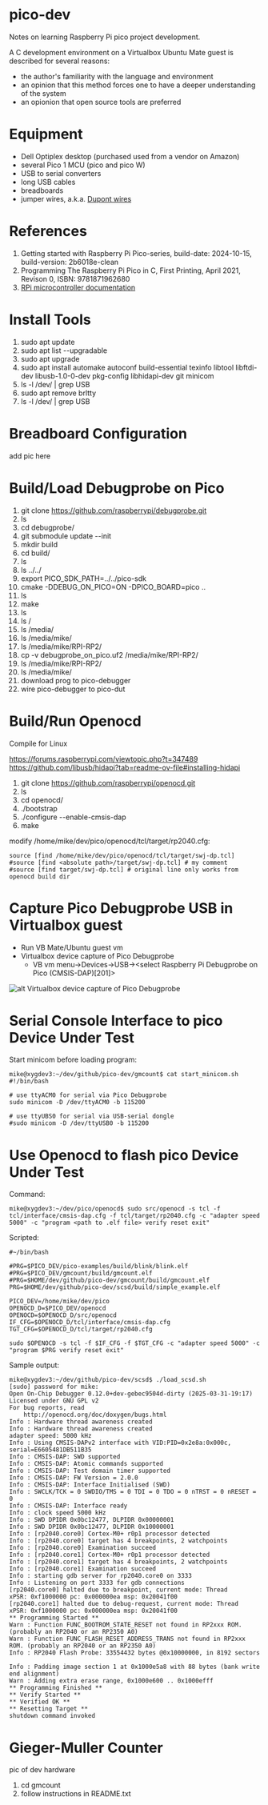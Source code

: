 # pico-dev

Notes on learning Raspberry Pi pico project development.

A C development environment on a Virtualbox Ubuntu Mate guest is described for several reasons:
- the author's familiarity with the language and environment
- an opinion that this method forces one to have a deeper understanding of the system
- an opionion that open source tools are preferred

# Equipment

- Dell Optiplex desktop (purchased used from a vendor on Amazon)  
- several Pico 1 MCU (pico and pico W)  
- USB to serial converters  
- long USB cables  
- breadboards  
- jumper wires, a.k.a. [Dupont wires](https://www.reddit.com/r/electronics/comments/ioc6sf/i_finally_foundout_why_dupont_connectors_are/?rdt=36730)  

# References

1. Getting started with Raspberry Pi Pico-series, build-date: 2024-10-15, build-version: 2b6018e-clean  
2. Programming The Raspberry Pi Pico in C, First Printing, April 2021, Revison 0, ISBN: 9781871962680  
3. [RPi microcontroller documentation](https://www.raspberrypi.com/documentation/microcontrollers/)  

# Install Tools

1. sudo apt update  
1. sudo apt list --upgradable  
1. sudo apt upgrade  
1. sudo apt install automake autoconf build-essential texinfo libtool libftdi-dev libusb-1.0-0-dev pkg-config libhidapi-dev git minicom  
1. ls -l /dev/ | grep USB  
1. sudo apt remove brltty  
1. ls -l /dev/ | grep USB  

# Breadboard Configuration

add pic here

# Build/Load Debugprobe on Pico

1. git clone https://github.com/raspberrypi/debugprobe.git  
1. ls  
1. cd debugprobe/  
1. git submodule update --init  
1. mkdir build  
1. cd build/  
1. ls  
1. ls ../../  
1. export PICO_SDK_PATH=../../pico-sdk  
1. cmake -DDEBUG_ON_PICO=ON -DPICO_BOARD=pico ..  
1. ls  
1. make  
1. ls  
1. ls /  
1. ls /media/  
1. ls /media/mike/  
1. ls /media/mike/RPI-RP2/  
1. cp -v debugprobe_on_pico.uf2 /media/mike/RPI-RP2/  
1. ls /media/mike/RPI-RP2/  
1. ls /media/mike/  
1. download prog to pico-debugger  
2. wire pico-debugger to pico-dut  

# Build/Run Openocd

Compile for Linux  

<https://forums.raspberrypi.com/viewtopic.php?t=347489>  
<https://github.com/libusb/hidapi?tab=readme-ov-file#installing-hidapi>  

1. git clone https://github.com/raspberrypi/openocd.git  
1. ls  
1. cd openocd/  
1. ./bootstrap  
1. ./configure --enable-cmsis-dap  
1. make  

modify /home/mike/dev/pico/openocd/tcl/target/rp2040.cfg:

	source [find /home/mike/dev/pico/openocd/tcl/target/swj-dp.tcl]  
	#source [find <absolute path>/target/swj-dp.tcl] # my comment  
	#source [find target/swj-dp.tcl] # original line only works from openocd build dir  

# Capture Pico Debugprobe USB in Virtualbox guest
- Run VB Mate/Ubuntu guest vm  
- Virtualbox device capture of Pico Debugprobe
  - VB vm menu->Devices->USB-><select Raspberry Pi Debugprobe on Pico (CMSIS-DAP)[201]>

![alt Virtualbox device capture of Pico Debugprobe](images/pic1.png)

# Serial Console Interface to pico Device Under Test
Start minicom before loading program:

	mike@xygdev3:~/dev/github/pico-dev/gmcount$ cat start_minicom.sh 
	#!/bin/bash

  	# use ttyACM0 for serial via Pico Debugprobe
	sudo minicom -D /dev/ttyACM0 -b 115200

 	# use ttyUBS0 for serial via USB-serial dongle
 	#sudo minicom -D /dev/ttyUSB0 -b 115200

# Use Openocd to flash pico Device Under Test
Command:

	mike@xygdev3:~/dev/pico/openocd$ sudo src/openocd -s tcl -f tcl/interface/cmsis-dap.cfg -f tcl/target/rp2040.cfg -c "adapter speed 5000" -c "program <path to .elf file> verify reset exit"

Scripted:

 	#~/bin/bash
	
	#PRG=$PICO_DEV/pico-examples/build/blink/blink.elf
	#PRG=$PICO_DEV/gmcount/build/gmcount.elf
	#PRG=$HOME/dev/github/pico-dev/gmcount/build/gmcount.elf
	PRG=$HOME/dev/github/pico-dev/scsd/build/simple_example.elf

	PICO_DEV=/home/mike/dev/pico
	OPENOCD_D=$PICO_DEV/openocd
	OPENOCD=$OPENOCD_D/src/openocd
	IF_CFG=$OPENOCD_D/tcl/interface/cmsis-dap.cfg
	TGT_CFG=$OPENOCD_D/tcl/target/rp2040.cfg
	
	sudo $OPENOCD -s tcl -f $IF_CFG -f $TGT_CFG -c "adapter speed 5000" -c "program $PRG verify reset exit"

Sample output:

	mike@xygdev3:~/dev/github/pico-dev/scsd$ ./load_scsd.sh 
	[sudo] password for mike: 
	Open On-Chip Debugger 0.12.0+dev-gebec9504d-dirty (2025-03-31-19:17)
	Licensed under GNU GPL v2
	For bug reports, read
		http://openocd.org/doc/doxygen/bugs.html
	Info : Hardware thread awareness created
	Info : Hardware thread awareness created
	adapter speed: 5000 kHz
	Info : Using CMSIS-DAPv2 interface with VID:PID=0x2e8a:0x000c, serial=E6605481DB511B35
	Info : CMSIS-DAP: SWD supported
	Info : CMSIS-DAP: Atomic commands supported
	Info : CMSIS-DAP: Test domain timer supported
	Info : CMSIS-DAP: FW Version = 2.0.0
	Info : CMSIS-DAP: Interface Initialised (SWD)
	Info : SWCLK/TCK = 0 SWDIO/TMS = 0 TDI = 0 TDO = 0 nTRST = 0 nRESET = 0
	Info : CMSIS-DAP: Interface ready
	Info : clock speed 5000 kHz
	Info : SWD DPIDR 0x0bc12477, DLPIDR 0x00000001
	Info : SWD DPIDR 0x0bc12477, DLPIDR 0x10000001
	Info : [rp2040.core0] Cortex-M0+ r0p1 processor detected
	Info : [rp2040.core0] target has 4 breakpoints, 2 watchpoints
	Info : [rp2040.core0] Examination succeed
	Info : [rp2040.core1] Cortex-M0+ r0p1 processor detected
	Info : [rp2040.core1] target has 4 breakpoints, 2 watchpoints
	Info : [rp2040.core1] Examination succeed
	Info : starting gdb server for rp2040.core0 on 3333
	Info : Listening on port 3333 for gdb connections
	[rp2040.core0] halted due to breakpoint, current mode: Thread 
	xPSR: 0xf1000000 pc: 0x000000ea msp: 0x20041f00
	[rp2040.core1] halted due to debug-request, current mode: Thread 
	xPSR: 0xf1000000 pc: 0x000000ea msp: 0x20041f00
	** Programming Started **
	Warn : Function FUNC_BOOTROM_STATE_RESET not found in RP2xxx ROM. (probably an RP2040 or an RP2350 A0)
	Warn : Function FUNC_FLASH_RESET_ADDRESS_TRANS not found in RP2xxx ROM. (probably an RP2040 or an RP2350 A0)
	Info : RP2040 Flash Probe: 33554432 bytes @0x10000000, in 8192 sectors
	
	Info : Padding image section 1 at 0x1000e5a8 with 88 bytes (bank write end alignment)
	Warn : Adding extra erase range, 0x1000e600 .. 0x1000efff
	** Programming Finished **
	** Verify Started **
	** Verified OK **
	** Resetting Target **
	shutdown command invoked

# Gieger-Muller Counter

pic of dev hardware

1. cd gmcount
2. follow instructions in README.txt
